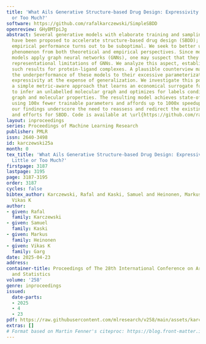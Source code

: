 ```yaml
---
title: 'What Ails Generative Structure-based Drug Design: Expressivity is Too Little
  or Too Much?'
software: https://github.com/rafalkarczewski/SimpleSBDD
openreview: GHyBMTpiJg
abstract: Several generative models with elaborate training and sampling procedures
  have been proposed to accelerate structure-based drug design (SBDD); however, their
  empirical performance turns out to be suboptimal. We seek to better understand this
  phenomenon from both theoretical and empirical perspectives. Since most of these
  models apply graph neural networks (GNNs), one may suspect that they inherit the
  representational limitations of GNNs. We analyze this aspect, establishing the first
  such results for protein-ligand complexes. A plausible counterview may attribute
  the underperformance of these models to their excessive parameterizations, inducing
  expressivity at the expense of generalization. We investigate this possibility with
  a simple metric-aware approach that learns an economical surrogate for affinity
  to infer an unlabelled molecular graph and optimizes for labels conditioned on this
  graph and molecular properties. The resulting model achieves state-of-the-art results
  using 100x fewer trainable parameters and affords up to 1000x speedup. Collectively,
  our findings underscore the need to reassess and redirect the existing paradigm
  and efforts for SBDD. Code is available at \url{https://github.com/rafalkarczewski/SimpleSBDD.}
layout: inproceedings
series: Proceedings of Machine Learning Research
publisher: PMLR
issn: 2640-3498
id: karczewski25a
month: 0
tex_title: 'What Ails Generative Structure-based Drug Design: Expressivity is Too
  Little or Too Much?'
firstpage: 3187
lastpage: 3195
page: 3187-3195
order: 3187
cycles: false
bibtex_author: Karczewski, Rafal and Kaski, Samuel and Heinonen, Markus and Garg,
  Vikas K
author:
- given: Rafal
  family: Karczewski
- given: Samuel
  family: Kaski
- given: Markus
  family: Heinonen
- given: Vikas K
  family: Garg
date: 2025-04-23
address:
container-title: Proceedings of The 28th International Conference on Artificial Intelligence
  and Statistics
volume: '258'
genre: inproceedings
issued:
  date-parts:
  - 2025
  - 4
  - 23
pdf: https://raw.githubusercontent.com/mlresearch/v258/main/assets/karczewski25a/karczewski25a.pdf
extras: []
# Format based on Martin Fenner's citeproc: https://blog.front-matter.io/posts/citeproc-yaml-for-bibliographies/
---
```


